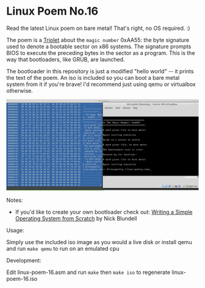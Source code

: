 Linux Poem No.16
======================

Read the latest Linux poem on bare metal! That's right, no OS required. :)

The poem is a [Triolet](https://en.wikipedia.org/wiki/Triolet) about the `magic number` 0xAA55: the byte signature used to denote a bootable sector on x86 systems. The signature prompts BIOS to execute the preceding bytes in the sector as a program. This is the way that bootloaders, like GRUB, are launched.

The bootloader in this repository is just a modified "hello world" -- it prints the text of the poem. An iso is included so you can boot a bare metal system from it if you're brave! I'd recommend just using qemu or virtualbox otherwise.

<img src="poem16.png"></img>

Notes:

- If you'd like to create your own bootloader check out: [Writing a Simple Operating System from Scratch](http://www.cs.bham.ac.uk/~exr/lectures/opsys/10_11/lectures/os-dev.pdf) by Nick Blundell

Usage:

  Simply use the included iso image as you would a live disk or install qemu and run ``make qemu`` to run on an emulated cpu

Development:
  
  Edit linux-poem-16.asm and run ``make``  then ``make iso`` to regenerate linux-poem-16.iso
